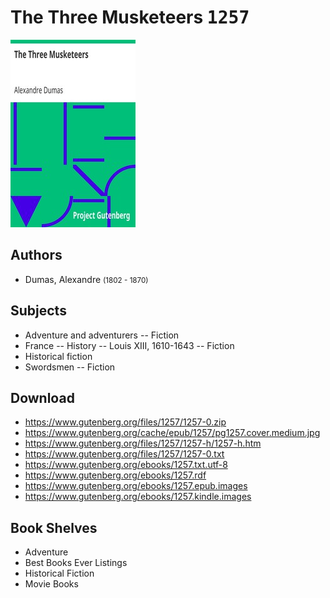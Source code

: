 # The Three Musketeers <kbd>1257</kbd>

![](./cover.medium.jpg "")

## Authors


 - Dumas, Alexandre <small>(1802 - 1870)</small>

## Subjects


 - Adventure and adventurers -- Fiction
 - France -- History -- Louis XIII, 1610-1643 -- Fiction
 - Historical fiction
 - Swordsmen -- Fiction

## Download


 - https://www.gutenberg.org/files/1257/1257-0.zip
 - https://www.gutenberg.org/cache/epub/1257/pg1257.cover.medium.jpg
 - https://www.gutenberg.org/files/1257/1257-h/1257-h.htm
 - https://www.gutenberg.org/files/1257/1257-0.txt
 - https://www.gutenberg.org/ebooks/1257.txt.utf-8
 - https://www.gutenberg.org/ebooks/1257.rdf
 - https://www.gutenberg.org/ebooks/1257.epub.images
 - https://www.gutenberg.org/ebooks/1257.kindle.images

## Book Shelves


 - Adventure
 - Best Books Ever Listings
 - Historical Fiction
 - Movie Books
